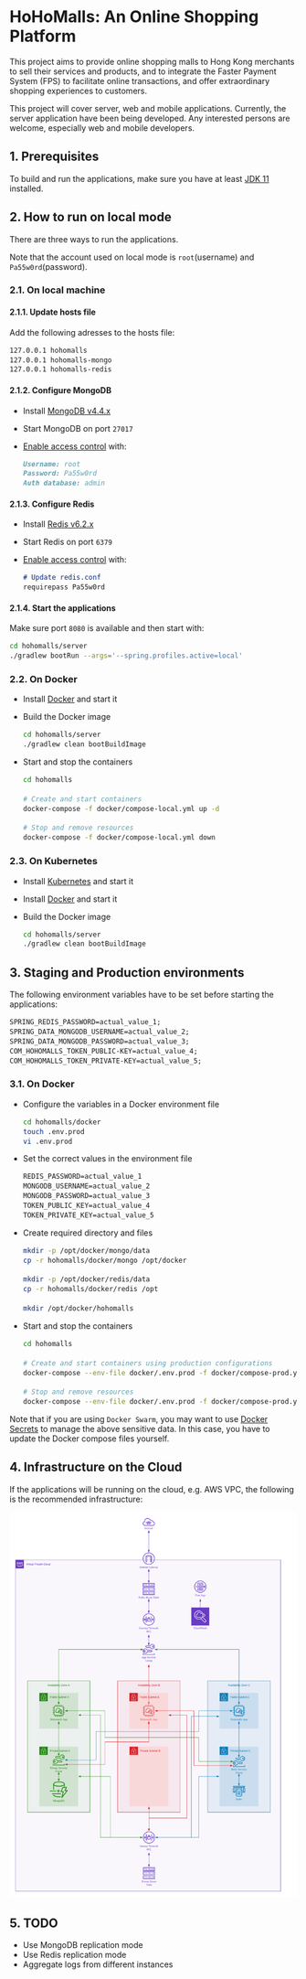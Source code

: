 # HoHoMalls: An Online Shopping Platform

This project aims to provide online shopping malls to Hong Kong merchants to sell their services and products, and to integrate the Faster Payment System (FPS) to facilitate online transactions, and offer extraordinary shopping experiences to customers.

This project will cover server, web and mobile applications. Currently, the server application have been being developed. Any interested persons are welcome, especially web and mobile developers.

## 1. Prerequisites

To build and run the applications, make sure you have at least [JDK 11](http://openjdk.java.net/) installed.

## 2. How to run on local mode

There are three ways to run the applications.

Note that the account used on local mode is `root`(username) and `Pa55w0rd`(password).

### 2.1. On local machine

#### 2.1.1. Update hosts file

Add the following adresses to the hosts file:

```markdown
127.0.0.1 hohomalls
127.0.0.1 hohomalls-mongo
127.0.0.1 hohomalls-redis
```

#### 2.1.2. Configure MongoDB

- Install [MongoDB v4.4.x](https://www.mongodb.com/try/download)
- Start MongoDB on port `27017`
- [Enable access control](https://docs.mongodb.com/v4.4/tutorial/enable-authentication/) with:

    ```markdown
    Username: root
    Password: Pa55w0rd
    Auth database: admin
    ```

#### 2.1.3. Configure Redis

- Install [Redis v6.2.x](https://redis.io/download)
- Start Redis on port `6379`
- [Enable access control](https://stackink.com/how-to-set-password-for-redis-server/) with:

    ```markdown
    # Update redis.conf
    requirepass Pa55w0rd
    ```

#### 2.1.4. Start the applications

Make sure port `8080` is available and then start with:

```bash
cd hohomalls/server
./gradlew bootRun --args='--spring.profiles.active=local'
```

### 2.2. On Docker

- Install [Docker](https://www.docker.com/get-started) and start it
- Build the Docker image

    ```bash
    cd hohomalls/server
    ./gradlew clean bootBuildImage
    ```

- Start and stop the containers

    ```bash
    cd hohomalls

    # Create and start containers
    docker-compose -f docker/compose-local.yml up -d

    # Stop and remove resources
    docker-compose -f docker/compose-local.yml down
    ```

### 2.3. On Kubernetes

- Install [Kubernetes](https://kubernetes.io/docs/setup/) and start it
- Install [Docker](https://www.docker.com/get-started) and start it
- Build the Docker image

    ```bash
    cd hohomalls/server
    ./gradlew clean bootBuildImage
    ```

## 3. Staging and Production environments

The following environment variables have to be set before starting the applications:

```markdown
SPRING_REDIS_PASSWORD=actual_value_1;
SPRING_DATA_MONGODB_USERNAME=actual_value_2;
SPRING_DATA_MONGODB_PASSWORD=actual_value_3;
COM_HOHOMALLS_TOKEN_PUBLIC-KEY=actual_value_4;
COM_HOHOMALLS_TOKEN_PRIVATE-KEY=actual_value_5;
```

### 3.1. On Docker

- Configure the variables in a Docker environment file

    ```bash
    cd hohomalls/docker
    touch .env.prod
    vi .env.prod
    ```

- Set the correct values in the environment file

    ```markdown
    REDIS_PASSWORD=actual_value_1
    MONGODB_USERNAME=actual_value_2
    MONGODB_PASSWORD=actual_value_3
    TOKEN_PUBLIC_KEY=actual_value_4
    TOKEN_PRIVATE_KEY=actual_value_5
    ```

- Create required directory and files

    ````bash
    mkdir -p /opt/docker/mongo/data
    cp -r hohomalls/docker/mongo /opt/docker
    
    mkdir -p /opt/docker/redis/data
    cp -r hohomalls/docker/redis /opt
    
    mkdir /opt/docker/hohomalls
    ````

- Start and stop the containers

    ```bash
    cd hohomalls

    # Create and start containers using production configurations
    docker-compose --env-file docker/.env.prod -f docker/compose-prod.yml up -d

    # Stop and remove resources
    docker-compose --env-file docker/.env.prod -f docker/compose-prod.yml down
    ```

Note that if you are using `Docker Swarm`, you may want to
use [Docker Secrets](https://docs.docker.com/engine/swarm/secrets/) to manage the above sensitive data. In this case,
you have to update the Docker compose files yourself.

## 4. Infrastructure on the Cloud

If the applications will be running on the cloud, e.g. AWS VPC, the following is the recommended infrastructure:

![AWS Infrastructure](/docs/aws-infrastructure.png)

## 5. TODO

- Use MongoDB replication mode
- Use Redis replication mode
- Aggregate logs from different instances
